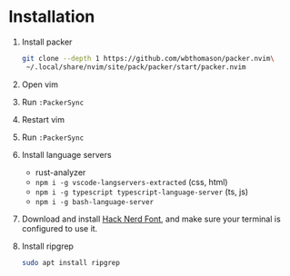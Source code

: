 # Installation

1. Install packer
	```sh
    git clone --depth 1 https://github.com/wbthomason/packer.nvim\
	 ~/.local/share/nvim/site/pack/packer/start/packer.nvim
    ```
1. Open vim
1. Run `:PackerSync`
1. Restart vim
1. Run `:PackerSync`
1. Install language servers
   - rust-analyzer
   - `npm i -g vscode-langservers-extracted` (css, html)
   - `npm i -g typescript typescript-language-server` (ts, js)
   - `npm i -g bash-language-server`
1. Download and install [Hack Nerd Font](https://github.com/ryanoasis/nerd-fonts/blob/master/patched-fonts/Hack/Regular/HackNerdFont-Regular.ttf),
   and make sure your terminal is configured to use it.

1. Install ripgrep
    ```sh
    sudo apt install ripgrep
    ```
